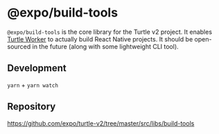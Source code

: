 # @expo/build-tools

`@expo/build-tools` is the core library for the Turtle v2 project. It enables [Turtle Worker](https://github.com/expo/turtle-v2/tree/master/src/services/worker) to actually build React Native projects. It should be open-sourced in the future (along with some lightweight CLI tool).

## Development

`yarn` + `yarn watch`

## Repository

https://github.com/expo/turtle-v2/tree/master/src/libs/build-tools
